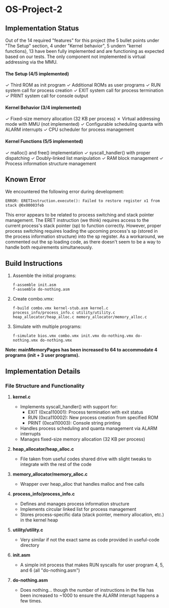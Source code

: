 # OS-Project-2

## Implementation Status
Out of the 14 required "features" for this project (the 5 bullet points under "The Setup" section, 4 under "Kernel behavior", 5 undern "kernel functions), 13 have been fully implemented and are functioning as expected based on our tests. The only component not implemented is virtual addressing via the MMU. 

#### The Setup (4/5 implemented)
✓ Third ROM as init program
✓ Additional ROMs as user programs
✓ RUN system call for process creation
✓ EXIT system call for process termination
✓ PRINT system call for console output

#### Kernel Behavior (3/4 implemented)
✓ Fixed-size memory allocation (32 KB per process)
✗ Virtual addressing mode with MMU (not implemented)
✓ Configurable scheduling quanta with ALARM interrupts
✓ CPU scheduler for process management

#### Kernel Functions (5/5 implemented)
✓ malloc() and free() implementation
✓ syscall_handler() with proper dispatching
✓ Doubly-linked list manipulation
✓ RAM block management
✓ Process information structure management

## Known Error
We encountered the following error during development:
```
ERROR: ERETInstruction.execute(): Failed to restore register x1 from stack @0x00003feb
```
This error appears to be related to process switching and stack pointer management. The ERET instruction (we think) requires access to the current process's stack pointer (sp) to function correctly. However, proper process switching requires loading the upcoming process's sp (stored in the process information structure) into the sp register. As a workaround, we commented out the sp loading code, as there doesn't seem to be a way to handle both requirements simultaneously.

## Build Instructions
1. Assemble the initial programs:
   ```
   f-assemble init.asm
   f-assemble do-nothing.asm
   ```
2. Create combo.vmx:
   ```
   f-build combo.vmx kernel-stub.asm kernel.c process_info/process_info.c utility/utility.c heap_allocator/heap_alloc.c memory_allocator/memory_alloc.c
   ```
3. Simulate with multiple programs:
   ```
   f-simulate bios.vmx combo.vmx init.vmx do-nothing.vmx do-nothing.vmx do-nothing.vmx
   ```
**Note: mainMemoryPages has been increased to 64 to accommodate 4 programs (init + 3 user programs).**

## Implementation Details

### File Structure and Functionality

1. **kernel.c**
   - Implements syscall_handler() with support for:
     - EXIT (0xca110001): Process termination with exit status
     - RUN (0xca110002): New process creation from specified ROM
     - PRINT (0xca110003): Console string printing
   - Handles process scheduling and quanta management via ALARM interrupts
   - Manages fixed-size memory allocation (32 KB per process)

2. **heap_allocator/heap_alloc.c**
   - File taken from useful codes shared drive with slight tweaks to integrate with the rest of the code

3. **memory_allocator/memory_alloc.c**
   - Wrapper over heap_alloc that handles malloc and free calls

4. **process_info/process_info.c**
   - Defines and manages process information structure
   - Implements circular linked list for process management
   - Stores process-specific data (stack pointer, memory allocation, etc.) in the kernel heap

5. **utility/utility.c**
   - Very similar if not the exact same as code provided in useful-code directory

6. **init.asm** 
    - A simple init process that makes RUN syscalls for user program 4, 5, and 6 (all "do-nothing.asm")
7. **do-nothing.asm**
    - Does nothing... though the number of instructions in the file has been increased to ~1000 to ensure the ALARM interupt happens a few times.